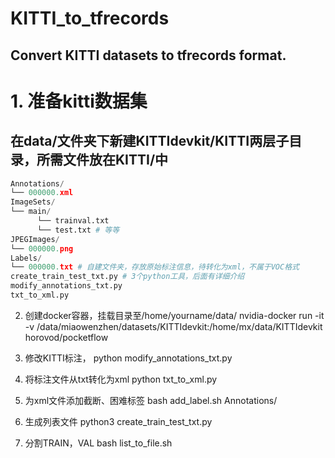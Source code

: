 # KITTI_to_tfrecords
## Convert KITTI datasets to tfrecords format.


# 1. 准备kitti数据集
## 在data/文件夹下新建KITTIdevkit/KITTI两层子目录，所需文件放在KITTI/中
```python
Annotations/
└── 000000.xml 
ImageSets/
└── main/
      └── trainval.txt
      └── test.txt # 等等
JPEGImages/
└── 000000.png
Labels/
└── 000000.txt # 自建文件夹，存放原始标注信息，待转化为xml，不属于VOC格式
create_train_test_txt.py # 3个python工具，后面有详细介绍
modify_annotations_txt.py
txt_to_xml.py
```

2. 创建docker容器，挂载目录至/home/yourname/data/
nvidia-docker run -it -v /data/miaowenzhen/datasets/KITTIdevkit:/home/mx/data/KITTIdevkit horovod/pocketflow


3. 修改KITTI标注，
python modify_annotations_txt.py

4.  将标注文件从txt转化为xml
python txt_to_xml.py

5. 为xml文件添加截断、困难标签
bash add_label.sh Annotations/

6. 生成列表文件
python3 create_train_test_txt.py 

7. 分割TRAIN，VAL
bash list_to_file.sh
